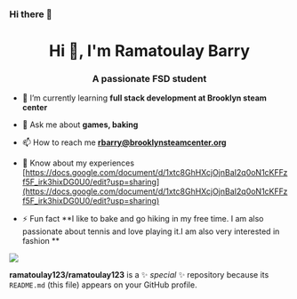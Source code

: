 ### Hi there 👋

<h1 align="center">Hi 👋, I'm Ramatoulay Barry</h1>
<h3 align="center">A passionate FSD student</h3>

- 🌱 I’m currently learning **full stack development at Brooklyn steam center**

- 💬 Ask me about **games, baking**

- 📫 How to reach me **rbarry@brooklynsteamcenter.org**

- 📄 Know about my experiences [https://docs.google.com/document/d/1xtc8GhHXcjOjnBaI2q0oN1cKFFzf5F_irk3hixDG0U0/edit?usp=sharing](https://docs.google.com/document/d/1xtc8GhHXcjOjnBaI2q0oN1cKFFzf5F_irk3hixDG0U0/edit?usp=sharing)

- ⚡ Fun fact **I like to bake and go hiking in my free time. I am also passionate about tennis and love playing it.I am also very interested in fashion **

<img src="u.jpg">


**ramatoulay123/ramatoulay123** is a ✨ _special_ ✨ repository because its `README.md` (this file) appears on your GitHub profile.

<!--
Here are some ideas to get you started:

- 🔭 I’m currently working on ... 
- 🌱 I’m currently learning ...
- 👯 I’m looking to collaborate on ...
- 🤔 I’m looking for help with ...
- 💬 Ask me about ...
- 📫 How to reach me: ...
- 😄 Pronouns: ...
- ⚡ Fun fact: ...
-->
